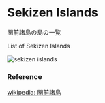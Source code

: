 Sekizen Islands 
===============

関前諸島の島の一覧

List of Sekizen Islands 


![sekizen islands]()

### Reference

[wikipedia: 関前諸島](https://ja.wikipedia.org/wiki/%E9%96%A2%E5%89%8D%E8%AB%B8%E5%B3%B6)

